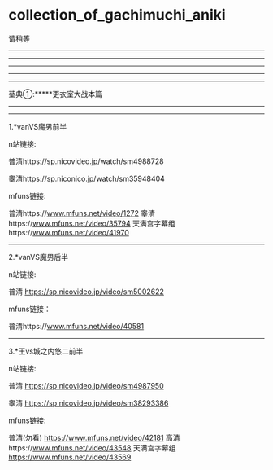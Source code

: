 # collection_of_gachimuchi_aniki
请稍等
___________
___________
_______
_______
_______
茎典①:*****更衣室大战本篇
______
______
1.*vanVS魔男前半

n站链接:

普清https://sp.nicovideo.jp/watch/sm4988728

睾清https://sp.niconico.jp/watch/sm35948404

mfuns链接:

普清https://www.mfuns.net/video/1272
睾清https://www.mfuns.net/video/35794
天满宫字幕组https://www.mfuns.net/video/41970
_______
2.*vanVS魔男后半

n站链接:

普清
https://sp.nicovideo.jp/video/sm5002622

mfuns链接：

普清https://www.mfuns.net/video/40581
_______
3.*王vs城之内悠二前半

n站链接:

普清
https://sp.nicovideo.jp/video/sm4987950

睾清
https://sp.nicovideo.jp/video/sm38293386

mfuns链接:

普清(勿看)
https://www.mfuns.net/video/42181
高清https://www.mfuns.net/video/43548
天满宫字幕组
https://www.mfuns.net/video/43569
